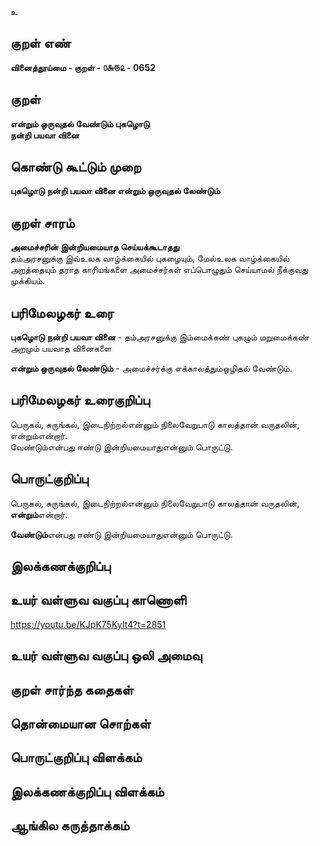 உ

## குறள் எண் 

**வினைத்தூய்மை - குறள் - ௦௬௫௨ - 0652**    

## குறள் 

**என்றும் ஒருவுதல் வேண்டும் புகழொடு  
நன்றி பயவா வினை**  

## கொண்டு கூட்டும் முறை

**புகழொடு நன்றி பயவா வினை என்றும் ஒருவுதல் லேண்டும்**  

## குறள் சாரம் 

**அமைச்சரின் இன்றியமையாத செய்யக்கூடாதது**  
தம்அரசனுக்கு இவ்உலக வாழ்க்கையில் புகழையும், மேல்உலக வாழ்க்கையில் அறத்தையும் தராத காரியங்களை அமைச்சர்கள் எப்பொழுதும் செய்யாமல் நீக்குவது முக்கியம்.  

## பரிமேலழகர் உரை

**புகழொடு நன்றி பயவா வினை** - தம்அரசனுக்கு இம்மைக்கண் புகழும் மறுமைக்கண் அறமும் பயவாத வினைகளை  

**என்றும் ஒருவுதல் லேண்டும்** - அமைச்சர்க்கு எக்காலத்தும்ஒழிதல் வேண்டும்.  

## பரிமேலழகர் உரைகுறிப்பு   

பெருகல், சுருங்கல், இடைநிற்றல்என்னும் நிலைவேறுபாடு காலத்தான் வருதலின், என்றும்என்றார்.  
வேண்டும்என்பது ஈண்டு இன்றியமையாதுஎன்னும் பொருட்டு.   

## பொருட்குறிப்பு 

பெருகல், சுருங்கல், இடைநிற்றல்என்னும் நிலைவேறுபாடு காலத்தான் வருதலின், **என்றும்**என்றார்.  

**வேண்டும்**என்பது ஈண்டு இன்றியமையாதுஎன்னும் பொருட்டு.     

## இலக்கணக்குறிப்பு  


## உயர் வள்ளுவ வகுப்பு காணொளி

https://youtu.be/KJpK75KyIt4?t=2851  

## உயர் வள்ளுவ வகுப்பு ஒலி அமைவு 

 
## குறள் சார்ந்த கதைகள் 


## தொன்மையான சொற்கள்


## பொருட்குறிப்பு விளக்கம்


## இலக்கணக்குறிப்பு விளக்கம்


## ஆங்கில கருத்தாக்கம் 



